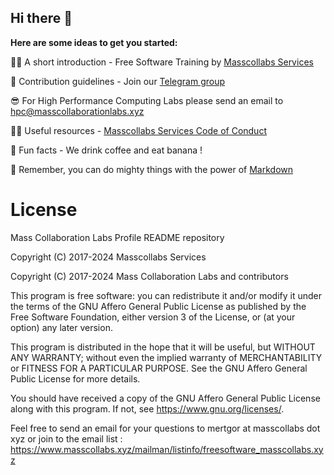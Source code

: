 ## Hi there 👋



**Here are some ideas to get you started:**

🙋‍♀️ A short introduction - Free Software Training by [Masscollabs Services](https://www.masscollabs.xyz)

🌈 Contribution guidelines - Join our [Telegram group](https://t.me/masscollabs)

😎 For High Performance Computing Labs please send an email to hpc@masscollaborationlabs.xyz

👩‍💻 Useful resources - [Masscollabs Services Code of Conduct](https://github.com/masscollabs/masscollabs/blob/master/CODE_OF_CONDUCT.md)

🍿 Fun facts - We drink coffee and eat banana !

🧙 Remember, you can do mighty things with the power of [Markdown](https://docs.github.com/github/writing-on-github/getting-started-with-writing-and-formatting-on-github/basic-writing-and-formatting-syntax)

# License

Mass Collaboration Labs Profile README repository

Copyright (C) 2017-2024 Masscollabs Services

Copyright (C) 2017-2024 Mass Collaboration Labs and contributors

This program is free software: you can redistribute it and/or modify
it under the terms of the GNU Affero General Public License as published
by the Free Software Foundation, either version 3 of the License, or
(at your option) any later version.

This program is distributed in the hope that it will be useful,
but WITHOUT ANY WARRANTY; without even the implied warranty of
MERCHANTABILITY or FITNESS FOR A PARTICULAR PURPOSE.  See the
GNU Affero General Public License for more details.

You should have received a copy of the GNU Affero General Public License
along with this program.  If not, see <https://www.gnu.org/licenses/>.

Feel free to send an email for your questions to mertgor at masscollabs dot xyz or join to the email list : https://www.masscollabs.xyz/mailman/listinfo/freesoftware_masscollabs.xyz
